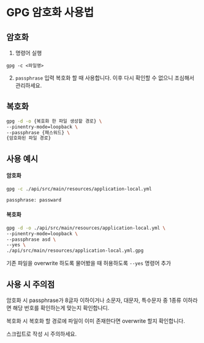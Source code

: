 # GPG 암호화 사용법
## 암호화
1. 명령어 실행
```
gpg -c <파일명>
```
2. `passphrase` 입력
복호화 할 때 사용합니다. 이후 다시 확인할 수 없으니 조심해서 관리하세요.

## 복호화
```bash
gpg -d -o {복호화 한 파일 생성할 경로} \ 
--pinentry-mode=loopback \
--passphrase {패스워드} \
{암호화된 파일 경로}
```

## 사용 예시
#### 암호화
```bash
gpg -c ./api/src/main/resources/application-local.yml
```
```bash
passphrase: passward
```

#### 복호화
```bash
gpg -d -o ./api/src/main/resources/application-local.yml \
--pinentry-mode=loopback \
--passphrase asd \
--yes \
./api/src/main/resources/application-local.yml.gpg
```
기존 파일을 overwrite 하도록 물어봤을 때 허용하도록 `--yes` 명령어 추가 

## 사용 시 주의점

암호화 시 passphrase가 8글자 이하이거나
소문자, 대문자, 특수문자 중 1종류 이하라면 해당 번호를 확인하는게 맞는지 확인합나디.

복호화 시 복호화 할 경로에 파일이 이미 존재한다면 overwrite 할지 확인합니다.

스크립트로 작성 시 주의하세요.
